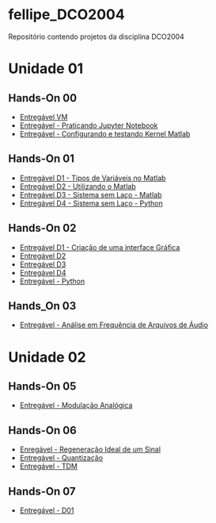 # fellipe_DCO2004
Repositório contendo projetos da disciplina DCO2004

# Unidade 01
## Hands-On 00
* [Entregável VM](https://github.com/fellipe-leandro/fellipe_DCO2004/blob/master/VM_Reg.ipynb)
* [Entregável - Praticando Jupyter Notebook](https://github.com/fellipe-leandro/fellipe_DCO2004/blob/master/pratica1.ipynb)
* [Entregável  - Configurando e testando Kernel Matlab](https://github.com/fellipe-leandro/fellipe_DCO2004/blob/master/testMatlab.ipynb)

## Hands-On 01
* [Entregável D1 - Tipos de Variáveis no Matlab](https://github.com/fellipe-leandro/fellipe_DCO2004/blob/master/handson1_3.ipynb)
* [Entregável D2 - Utilizando o Matlab](https://github.com/fellipe-leandro/fellipe_DCO2004/blob/master/D01%20-%20Entreg%C3%A1vel%20H01.ipynb)
* [Entregável D3 - Sistema sem Laço - Matlab](https://github.com/fellipe-leandro/fellipe_DCO2004/blob/master/D03%20-%20Entreg%C3%A1vel%20H01.ipynb)
* [Entregável D4 - Sistema sem Laço - Python](https://github.com/fellipe-leandro/fellipe_DCO2004/blob/master/D04%20%20-%20Entreg%C3%A1vel%20H01%20(python).ipynb)

## Hands-On 02
* [Entregável D1 - Criação de uma interface Gráfica](https://github.com/fellipe-leandro/fellipe_DCO2004/blob/master/H02/D01%20-%20%20Interface%20Gr%C3%A1fica.ipynb)
* [Entregável D2](https://github.com/fellipe-leandro/fellipe_DCO2004/blob/master/H02/D02%20-%20H02.ipynb)
* [Entregável D3](https://github.com/fellipe-leandro/fellipe_DCO2004/blob/master/H02/D03%20-%20H02.ipynb)
* [Entregável D4](https://github.com/fellipe-leandro/fellipe_DCO2004/blob/master/H02/D04%20-%20H02.ipynb)
* [Entregável - Python](https://github.com/fellipe-leandro/fellipe_DCO2004/blob/master/H02/Entregavel%20-%20Python.ipynb)

## Hands_On 03
* [Entregável - Análise em Frequência de Arquivos de Áudio](https://github.com/fellipe-leandro/fellipe_DCO2004/blob/master/H03/D01%20-%20H03.ipynb)

# Unidade 02
## Hands-On 05
* [Entregável - Modulação Analógica](https://nbviewer.jupyter.org/github/fellipe-leandro/fellipe_DCO2004/blob/master/H05/%20Entrega_h05.ipynb)
## Hands-On 06
* [Enregável - Regeneração Ideal de um Sinal](https://nbviewer.jupyter.org/github/fellipe-leandro/fellipe_DCO2004/blob/master/H06/Entregavel01.ipynb)
* [Entregável - Quantização](https://nbviewer.jupyter.org/github/fellipe-leandro/fellipe_DCO2004/blob/master/H06/Entregavel%2002.ipynb)
* [Entregável - TDM](https://nbviewer.jupyter.org/github/fellipe-leandro/fellipe_DCO2004/blob/master/H06/Entregavel%2003.ipynb)
## Hands-On 07
* [ Entregável - D01](https://nbviewer.jupyter.org/github/fellipe-leandro/fellipe_DCO2004/blob/master/H07/D01%20-%20H07.ipynb)
